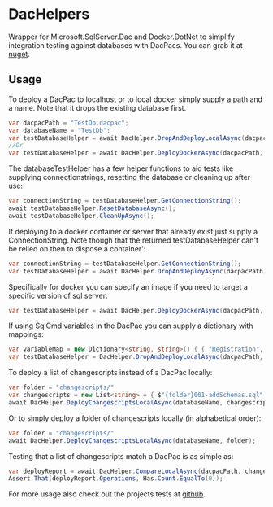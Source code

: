 # DacHelpers

Wrapper for Microsoft.SqlServer.Dac and Docker.DotNet to simplify integration testing against databases with DacPacs. You can grab it at [nuget](https://www.nuget.org/packages/DacHelpers/).

## Usage

To deploy a DacPac to localhost or to local docker simply supply a path and a name. Note that it drops the existing database first.

```c#
var dacpacPath = "TestDb.dacpac";
var databaseName = "TestDb";
var testDatabaseHelper = await DacHelper.DropAndDeployLocalAsync(dacpacPath, databaseName);
//Or
var testDatabaseHelper = await DacHelper.DeployDockerAsync(dacpacPath, databaseName);
```

The databaseTestHelper has a few helper functions to aid tests like supplying connectionstrings, resetting the database or cleaning up after use:

```c#
var connectionString = testDatabaseHelper.GetConnectionString();
await testDatabaseHelper.ResetDatabaseAsync();
await testDatabaseHelper.CleanUpAsync();
```

If deploying to a docker container or server that already exist just supply a ConnectionString. Note though that the returned testDatabaseHelper can't be relied on then to dispose a container':

```c#
var connectionString = testDatabaseHelper.GetConnectionString();
var testDatabaseHelper = await DacHelper.DropAndDeployAsync(dacpacPath, databaseName, connectionString);
```

Specifically for docker you can specify an image if you need to target a specific version of sql server:

```c#
var testDatabaseHelper = await DacHelper.DeployDockerAsync(dacpacPath, databaseName, "mcr.microsoft.com/mssql/server:2019-latest");
```

If using SqlCmd variables in the DacPac you can supply a dictionary with mappings:

```c#
var variableMap = new Dictionary<string, string>() { { "Registration", "Registration" } }
var testDatabaseHelper = DacHelper.DropAndDeployLocalAsync(dacpacPath, databaseName, variableMap);
```

To deploy a list of changescripts instead of a DacPac locally:

```c#
var folder = "changescripts/"
var changescripts = new List<string> = { $"{folder}001-addSchemas.sql", $"{folder}002-addEmployeeTable", $"{folder}003-addOfficeTable" }
await DacHelper.DeployChangescriptsLocalAsync(databaseName, changescripts);
```

Or to simply deploy a folder of changescripts locally (in alphabetical order):

```c#
var folder = "changescripts/"
await DacHelper.DeployChangescriptsLocalAsync(databaseName, folder);
```

Testing that a list of changescripts match a DacPac is as simple as:

```c#
var deployReport = await DacHelper.CompareLocalAsync(dacpacPath, changescriptFolder);
Assert.That(deployReport.Operations, Has.Count.EqualTo(0));
```

For more usage also check out the projects tests at [github](https://github.com/asbjornb/DacHelpers).
